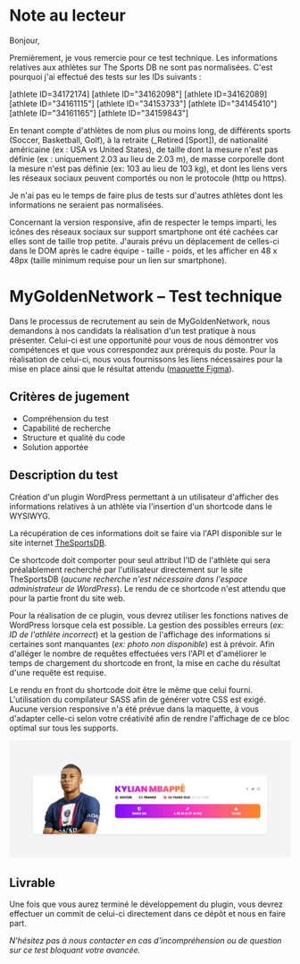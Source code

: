 # Note au lecteur

Bonjour,

Premièrement, je vous remercie pour ce test technique.
Les informations relatives aux athlètes sur The Sports DB ne sont pas normalisées.
C'est pourquoi j'ai effectué des tests sur les IDs suivants :

[athlete ID=34172174]
[athlete ID="34162098"]
[athlete ID=34162089]
[athlete ID="34161115"]
[athlete ID="34153733"]
[athlete ID="34145410"]
[athlete ID="34161165"]
[athlete ID="34159843"]

En tenant compte d'athlètes de nom plus ou moins long, de différents sports (Soccer, Basketball, Golf), à la retraite (_Retired [Sport]), de nationalité américaine (ex : USA vs United States), de taille dont la mesure n'est pas définie (ex : uniquement 2.03 au lieu de 2.03 m), de masse corporelle dont la mesure n'est pas définie (ex: 103 au lieu de 103 kg), et dont les liens vers les réseaux sociaux peuvent comportés ou non le protocole (http ou https).

Je n'ai pas eu le temps de faire plus de tests sur d'autres athlètes dont les informations ne seraient pas normalisées.

Concernant la version responsive, afin de respecter le temps imparti, les icônes des réseaux sociaux sur support smartphone ont été cachées car elles sont de taille trop petite. J'aurais prévu un déplacement de celles-ci dans le DOM après le cadre équipe - taille - poids, et les afficher en 48 x 48px (taille minimum requise pour un lien sur smartphone).

# MyGoldenNetwork – Test technique

Dans le processus de recrutement au sein de MyGoldenNetwork, nous demandons à nos candidats la réalisation d'un test pratique à nous présenter. Celui-ci est une opportunité pour vous de nous démontrer vos compétences et que vous correspondez aux prérequis du poste. Pour la réalisation de celui-ci, nous vous fournissons les liens nécessaires pour la mise en place ainsi que le résultat attendu ([maquette Figma](player_card.fig)).

## Critères de jugement

- Compréhension du test
- Capabilité de recherche
- Structure et qualité du code
- Solution apportée

## Description du test

Création d'un plugin WordPress permettant à un utilisateur d'afficher des informations relatives à un athlète via l'insertion d'un shortcode dans le WYSIWYG. 

La récupération de ces informations doit se faire via l'API disponible sur le site internet [TheSportsDB](https://www.thesportsdb.com/). 

Ce shortcode doit comporter pour seul attribut l'ID de l'athlète qui sera préalablement recherché par l'utilisateur directement sur le site TheSportsDB (*aucune recherche n'est nécessaire dans l'espace administrateur de WordPress*). 
Le rendu de ce shortcode n'est attendu que pour la partie front du site web.

Pour la réalisation de ce plugin, vous devrez utiliser les fonctions natives de WordPress lorsque cela est possible. 
La gestion des possibles erreurs (*ex: ID de l'athlète incorrect*) et la gestion de l'affichage des informations si certaines sont manquantes (*ex: photo non disponible*) est à prévoir. 
Afin d'alléger le nombre de requêtes effectuées vers l'API et d'améliorer le temps de chargement du shortcode en front, la mise en cache du résultat d'une requête est requise.

Le rendu en front du shortcode doit être le même que celui fourni. 
L'utilisation du compilateur SASS afin de générer votre CSS est exigé. 
Aucune version responsive n'a été prévue dans la maquette, à vous d'adapter celle-ci selon votre créativité afin de rendre l'affichage de ce bloc optimal sur tous les supports.

![Résultat](player_card.jpg)

## Livrable

Une fois que vous aurez terminé le développement du plugin, vous devrez effectuer un commit de celui-ci directement dans ce dépôt et nous en faire part.

*N'hésitez pas à nous contacter en cas d'incompréhension ou de question sur ce test bloquant votre avancée.*
